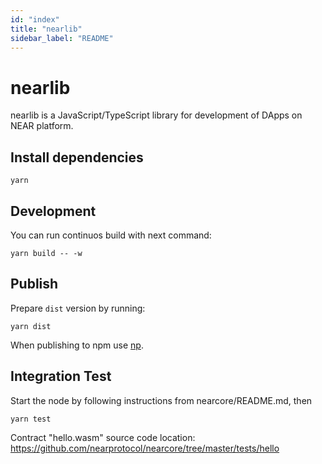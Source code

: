 ```yaml
---
id: "index"
title: "nearlib"
sidebar_label: "README"
---
```


# nearlib

nearlib is a JavaScript/TypeScript library for development of DApps on NEAR platform.

## Install dependencies

```
yarn
```

## Development

You can run continuos build with next command:
```
yarn build -- -w
```

## Publish

Prepare `dist` version by running:

```
yarn dist
```

When publishing to npm use [np](https://github.com/sindresorhus/np). 

## Integration Test

Start the node by following instructions from nearcore/README.md, then
```
yarn test
```
Contract "hello.wasm" source code location: <https://github.com/nearprotocol/nearcore/tree/master/tests/hello>
